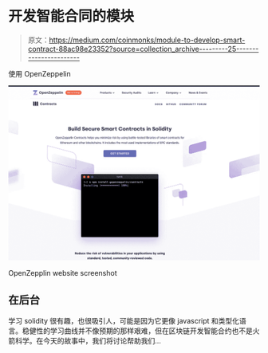 # 开发智能合同的模块

> 原文：<https://medium.com/coinmonks/module-to-develop-smart-contract-88ac98e23352?source=collection_archive---------25----------------------->

使用 OpenZeppelin

![](img/ba512451d0e080218aa18a2004512e8d.png)

OpenZepplin website screenshot

## 在后台

学习 solidity 很有趣，也很吸引人，可能是因为它更像 javascript 和类型化语言。稳健性的学习曲线并不像预期的那样艰难，但在区块链开发智能合约也不是火箭科学。在今天的故事中，我们将讨论帮助我们…